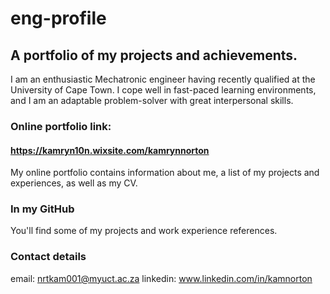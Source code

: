 # eng-profile
## A portfolio of my projects and achievements. 
I am an enthusiastic Mechatronic engineer having recently qualified at the University of Cape Town. I cope well in fast-paced learning environments, and I am an adaptable problem-solver with great interpersonal skills.

### Online portfolio link: 
#### https://kamryn10n.wixsite.com/kamrynnorton
My online portfolio contains information about me, a list of my projects and experiences, as well as my CV.

### In my GitHub
You'll find some of my projects and work experience references. 

### Contact details
email: nrtkam001@myuct.ac.za
linkedin: www.linkedin.com/in/kamnorton

